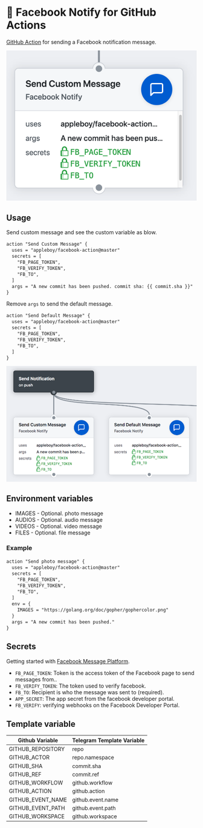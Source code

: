 # 🚀 Facebook Notify for GitHub Actions

[GitHub Action](https://developer.github.com/actions/) for sending a Facebook notification message.

![facebook-message](./images/facebook-message.png)

## Usage

Send custom message and see the custom variable as blow.

```
action "Send Custom Message" {
  uses = "appleboy/facebook-action@master"
  secrets = [
    "FB_PAGE_TOKEN",
    "FB_VERIFY_TOKEN",
    "FB_TO",
  ]
  args = "A new commit has been pushed. commit sha: {{ commit.sha }}"
}
```

Remove `args` to send the default message.

```
action "Send Default Message" {
  uses = "appleboy/facebook-action@master"
  secrets = [
    "FB_PAGE_TOKEN",
    "FB_VERIFY_TOKEN",
    "FB_TO",
  ]
}
```

![facebook-workflow](./images/facebook-workflow.png)

## Environment variables

* IMAGES - Optional. photo message
* AUDIOS - Optional. audio message
* VIDEOS - Optional. video message
* FILES - Optional. file message

### Example

```
action "Send photo message" {
  uses = "appleboy/facebook-action@master"
  secrets = [
    "FB_PAGE_TOKEN",
    "FB_VERIFY_TOKEN",
    "FB_TO",
  ]
  env = {
    IMAGES = "https://golang.org/doc/gopher/gophercolor.png"
  }
  args = "A new commit has been pushed."
}
```

## Secrets

Getting started with [Facebook Message Platform](https://developers.facebook.com/docs/messenger-platform/).

* `FB_PAGE_TOKEN`: Token is the access token of the Facebook page to send messages from..
* `FB_VERIFY_TOKEN`: The token used to verify facebook.
* `FB_TO`: Recipient is who the message was sent to (required).
* `APP_SECRET`: The app secret from the facebook developer portal.
* `FB_VERIFY`: verifying webhooks on the Facebook Developer Portal.

## Template variable

| Github Variable   | Telegram Template Variable |
|-------------------|----------------------------|
| GITHUB_REPOSITORY | repo                       |
| GITHUB_ACTOR      | repo.namespace             |
| GITHUB_SHA        | commit.sha                 |
| GITHUB_REF        | commit.ref                 |
| GITHUB_WORKFLOW   | github.workflow            |
| GITHUB_ACTION     | github.action              |
| GITHUB_EVENT_NAME | github.event.name          |
| GITHUB_EVENT_PATH | github.event.path          |
| GITHUB_WORKSPACE  | github.workspace           |

